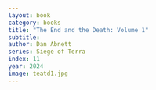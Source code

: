 ```yaml
---
layout: book
category: books
title: "The End and the Death: Volume 1"
subtitle: 
author: Dan Abnett
series: Siege of Terra
index: 11
year: 2024
image: teatd1.jpg
---
```

